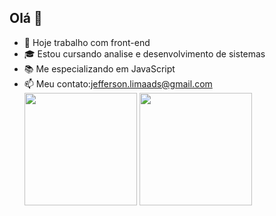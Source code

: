 ## Olá 👋

- 🔭 Hoje trabalho com front-end
- 🎓 Estou cursando analise e desenvolvimento de sistemas
- 📚 Me especializando em JavaScript
- 📫 Meu contato:jefferson.limaads@gmail.com
  <div>
      <img height="180em" src="https://github-readme-stats.vercel.app/api?username=jeffersonlimaDs&show_icons=true&theme=dracula">
      <img height="180em" src="https://github-readme-stats.vercel.app/api/top-langs/?username=jeffersonlimaDs&layout=compact&theme=dracula">
  </div>
